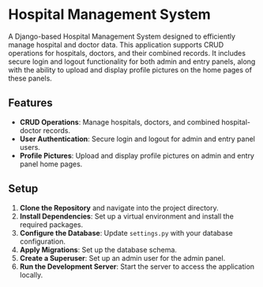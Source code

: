 # Hospital Management System

A Django-based Hospital Management System designed to efficiently manage hospital and doctor data. This application supports CRUD operations for hospitals, doctors, and their combined records. It includes secure login and logout functionality for both admin and entry panels, along with the ability to upload and display profile pictures on the home pages of these panels.

## Features

- **CRUD Operations**: Manage hospitals, doctors, and combined hospital-doctor records.
- **User Authentication**: Secure login and logout for admin and entry panel users.
- **Profile Pictures**: Upload and display profile pictures on admin and entry panel home pages.

## Setup

1. **Clone the Repository** and navigate into the project directory.
2. **Install Dependencies**: Set up a virtual environment and install the required packages.
3. **Configure the Database**: Update `settings.py` with your database configuration.
4. **Apply Migrations**: Set up the database schema.
5. **Create a Superuser**: Set up an admin user for the admin panel.
6. **Run the Development Server**: Start the server to access the application locally.



